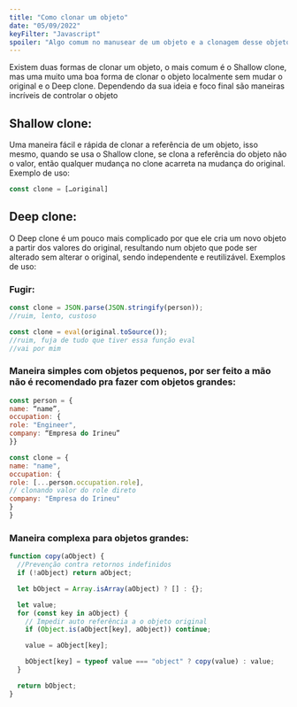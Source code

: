 ```yaml
---
title: "Como clonar um objeto"
date: "05/09/2022"
keyFilter: "Javascript"
spoiler: "Algo comum no manusear de um objeto e a clonagem desse objeto, para alterar e interagir com esse objeto de maneira que se tenha um callback"
---
```


Existem duas formas de clonar um objeto, o mais comum é o Shallow clone, mas uma muito uma boa forma de clonar o objeto localmente sem mudar o original e o Deep clone. Dependendo da sua ideia e foco final são maneiras incríveis de controlar o objeto

## Shallow clone:

Uma maneira fácil e rápida de clonar a referência de um objeto, isso mesmo, quando se usa o Shallow clone, se clona a referência do objeto não o valor, então qualquer mudança no clone acarreta na mudança do original. Exemplo de uso:

```javascript
const clone = […original]
```

## Deep clone:

O Deep clone é um pouco mais complicado por que ele cria um novo objeto a partir dos valores do original, resultando num objeto que pode ser alterado sem alterar o original, sendo independente e reutilizável. Exemplos de uso:

### Fugir:

```javascript
const clone = JSON.parse(JSON.stringify(person));
//ruim, lento, custoso

const clone = eval(original.toSource());
//ruim, fuja de tudo que tiver essa função eval
//vai por mim
```

### Maneira simples com objetos pequenos, por ser feito a mão não é recomendado pra fazer com objetos grandes:

```javascript
const person = {
name: “name”,
occupation: {
role: "Engineer",
company: “Empresa do Irineu”
}}

const clone = {
name: "name",
occupation: {
role: [...person.occupation.role],
// clonando valor do role direto
company: "Empresa do Irineu"
}
}
```

### Maneira complexa para objetos grandes:

```javascript
function copy(aObject) {
  //Prevenção contra retornos indefinidos
  if (!aObject) return aObject;

  let bObject = Array.isArray(aObject) ? [] : {};

  let value;
  for (const key in aObject) {
    // Impedir auto referência a o objeto original
    if (Object.is(aObject[key], aObject)) continue;

    value = aObject[key];

    bObject[key] = typeof value === "object" ? copy(value) : value;
  }

  return bObject;
}
```
